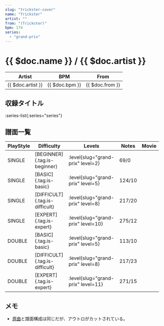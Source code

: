 ```yaml
---
slug: "trickster-cover"
name: "Trickster"
artist: ""
from: "(Trickster)"
bpm: 174
series:
  - "grand-prix"
---
```


# {{ $doc.name }} / {{ $doc.artist }}

|Artist|BPM|From|
|------|---|----|
|{{ $doc.artist }}|{{ $doc.bpm }}|{{ $doc.from }}|

## 収録タイトル

:series-list{:series="series"}

## 譜面一覧

|PlayStyle|Difficulty|Levels|Notes|Movie|
|---------|----------|------|-----|-----|
|SINGLE|[BEGINNER]{.tag.is-beginner}|<div class="field is-grouped is-grouped-multiline"> :level{slug="grand-prix" level=2}</div>|69/0||
|SINGLE|[BASIC]{.tag.is-basic}|<div class="field is-grouped is-grouped-multiline"> :level{slug="grand-prix" level=5}</div>|124/10||
|SINGLE|[DIFFICULT]{.tag.is-difficult}|<div class="field is-grouped is-grouped-multiline"> :level{slug="grand-prix" level=8}</div>|217/20||
|SINGLE|[EXPERT]{.tag.is-expert}|<div class="field is-grouped is-grouped-multiline"> :level{slug="grand-prix" level=10}</div>|275/12||
|DOUBLE|[BASIC]{.tag.is-basic}|<div class="field is-grouped is-grouped-multiline"> :level{slug="grand-prix" level=5}</div>|113/10||
|DOUBLE|[DIFFICULT]{.tag.is-difficult}|<div class="field is-grouped is-grouped-multiline"> :level{slug="grand-prix" level=8}</div>|217/23||
|DOUBLE|[EXPERT]{.tag.is-expert}|<div class="field is-grouped is-grouped-multiline"> :level{slug="grand-prix" level=11}</div>|271/15||

## メモ

- [原曲](/series/trickster)と譜面構成は同じだが、アウトロがカットされている。
